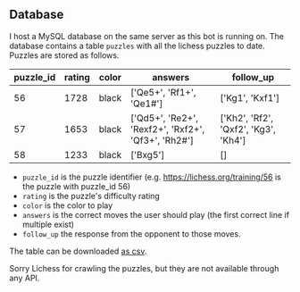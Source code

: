 ## Database

I host a MySQL database on the same server as this bot is running on.
The database contains a table `puzzles` with all the lichess puzzles to date. Puzzles are stored as follows.

| puzzle_id | rating | color | answers                                             | follow_up                            |
|-----------|--------|-------|-----------------------------------------------------|--------------------------------------|
| 56        | 1728   | black | ['Qe5+', 'Rf1+', 'Qe1#']                            | ['Kg1', 'Kxf1']                      |
| 57        | 1653   | black | ['Qd5+', 'Re2+', 'Rexf2+', 'Rxf2+', 'Qf3+', 'Rh2#'] | ['Kh2', 'Rf2', 'Qxf2', 'Kg3', 'Kh4'] |
| 58        | 1233   | black | ['Bxg5']                                            | []                                   |

* `puzzle_id` is the puzzle identifier (e.g. https://lichess.org/training/56 is the puzzle with puzzle_id 56)
* `rating` is the puzzle's difficulty rating 
* `color` is the color to play
* `answers` is the correct moves the user should play (the first correct line if multiple exist)
* `follow_up` the response from the opponent to those moves.

The table can be downloaded [as csv](/database/puzzles.csv).

Sorry Lichess for crawling the puzzles, but they are not available through any API.
